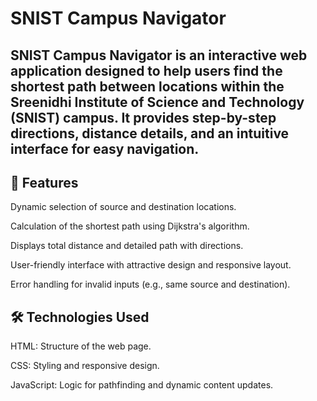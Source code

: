 # SNIST Campus Navigator

## SNIST Campus Navigator is an interactive web application designed to help users find the shortest path between locations within the Sreenidhi Institute of Science and Technology (SNIST) campus. It provides step-by-step directions, distance details, and an intuitive interface for easy navigation.

## 🚀 Features

Dynamic selection of source and destination locations.

Calculation of the shortest path using Dijkstra's algorithm.

Displays total distance and detailed path with directions.

User-friendly interface with attractive design and responsive layout.

Error handling for invalid inputs (e.g., same source and destination).

## 🛠️ Technologies Used

HTML: Structure of the web page.

CSS: Styling and responsive design.

JavaScript: Logic for pathfinding and dynamic content updates.
